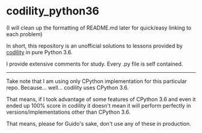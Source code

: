 # codility_python36

(I will clean up the formatting of README.md later
for quick/easy linking to each problem)

In short, this repository is an unofficial solutions to lessons provided by
[codility](https://app.codility.com/programmers/lessons) in pure Python 3.6.

I provide extensive comments for study. Every .py file is self contained.

---

Take note that I am using only CPython implementation for this particular repo.
Because... well... codility uses CPython 3.6.

That means, if I took advantage of some features of CPython 3.6 and
even it ended up 100% score in codility it doesn't mean it will perform
perfectly in versions/implementations other than CPython 3.6.

That means, please for Guido's sake, don't use any of these in production.
